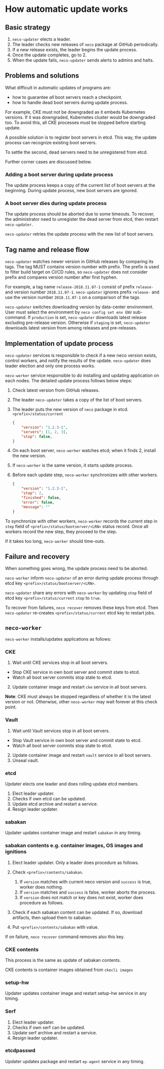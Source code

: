How automatic update works
==========================

Basic strategy
--------------

1. `neco-updater` elects a leader.
2. The leader checks new releases of `neco` package at GitHub periodically.
3. If a new release exists, the leader begins the update process.
4. Once the update completes, go to 2.
5. When the update fails, `neco-updater` sends alerts to admins and halts.

Problems and solutions
----------------------

What difficult in automatic updates of programs are:

* how to guarantee *all* boot servers reach a checkpoint.
* how to handle dead boot servers during update process.

For example, CKE must not be downgraded as it embeds Kubernetes versions.
If it was downgraded, Kubernetes cluster would be downgraded too.
To avoid this, all CKE processes must be stopped before starting update.

A possible solution is to register boot servers in etcd.
This way, the update process can recognize existing boot servers.

To settle the second, dead servers need to be unregistered from etcd.

Further corner cases are discussed below.

### Adding a boot server during update process

The update process keeps a copy of the current list of boot servers
at the beginning.  During update process, new boot servers are ignored.

### A boot server dies during update process

The update process should be aborted due to some timeouts.  To recover,
the administrator need to unregister the dead server from etcd, then
restart `neco-updater`.

`neco-updater` retries the update process with the new list of boot servers.

Tag name and release flow
-------------------------

`neco-updater` watches newer version in GitHub releases by comparing its tags.
The tag MUST contains version number with prefix.
The prefix is used to filter build target on CI/CD rules, so `neco-updater`
does not consider prefix and compares version number after first hyphen.

For example, a tag name `release-2018.11.07-1` consist of prefix `release-` and
version number `2018.11.07-1`.  `neco-updater` ignores prefix `release-` and
use the version number `2018.11.07-1` on a comparison of the tags.

`neco-updater` switches downloading version by data-center environment.  User
must select the environment by `neco config set env ENV` sub-command.
If `production` is set, `neco-updater` downloads latest release excluding
pre-release version.  Otherwise if `staging` is set, `neco-updater` downloads
latest version from among releases and pre-releases.

Implementation of update process
--------------------------------

`neco-updater` services is responsible to check if a new neco version exists,
control workers, and notify the results of the update.  `neco-updater` does
leader election and only one process works.

`neco-worker` service responsible to do installing and updating application on
each nodes.  The detailed update process follows below steps:

1. Check latest version from GitHub releases.
2. The leader `neco-updater` takes a copy of the list of boot servers.
3. The leader puts the new version of `neco` package in etcd.  `<prefix>/status/current`

    ```json
    {
        "version": "1.2.3-1",
        "servers": [1, 2, 3],
        "stop": false,
    }
    ```

4. On each boot server, `neco-worker` watches etcd; when it finds 2, install the new version.
5. If `neco-worker` is the same version, it starts update process.
6. Before each update step, `neco-worker` synchronizes with other workers.

    ```json
    {
        "version": "1.2.3-1",
        "step": 2,
        "finished": false,
        "error": false,
        "message": ""
    }
    ```

To synchronize with other workers, `neco-worker` records the current step in
`step` field of `<prefix>/status/bootserver/<LRN>` status record.  Once all
workers record the new step, they proceed to the step.

If it takes too long, `neco-worker` should time-outs.

Failure and recovery
--------------------

When something goes wrong, the update process need to be aborted.

`neco-worker` inform `neco-updater` of an error during update process
through etcd key `<prefix>/status/bootserver/<LRN>`.

`neco-updater` share any errors with `neco-worker` by updating `stop`
field of etcd key `<prefix>/status/current` `stop` to `true`.

To recover from failures, `neco recover` removes these keys from etcd.
Then `neco-updater` re-creates `<prefix>/status/current` etcd key to restart jobs.

`neco-worker`
-------------

`neco-worker` installs/updates applications as follows:

### CKE

1. Wait until CKE services stop in all boot servers.
  - Stop CKE service in own boot server and commit state to etcd.
  - Watch all boot server commits stop state to etcd.
2. Update container image and restart `cke` service in all boot servers.

**Note**:
CKE must always be stopped regardless of whether it is the latest version or not.
Otherwise, other `neco-worker` may wait forever at this check point.

### Vault

1. Wait until Vault services stop in all boot servers.
  - Stop Vault service in own boot server and commit state to etcd.
  - Watch all boot server commits stop state to etcd.
2. Update container image and restart `vault` service in all boot servers.
3. Unseal vault.

### etcd

Updater elects one leader and does rolling update etcd members.

1. Elect leader updater.
2. Checks if own etcd can be updated.
3. Update etcd archive and restart a service.
4. Resign leader updater.

### sabakan

Updater updates container image and restart `sabakan` in any timing.

### sabakan contents e.g. container images, OS images and ignitions

1. Elect leader updater. Only a leader does procedure as follows.
2. Check `<prefix>/contents/sabakan`.

    1. If `version` matches with current neco version and `success` is true, worker does nothing.
    2. If `version` matches and `success` is false, worker aborts the process.
    3. If `version` does not match or key does not exist, worker does procedure as follows.

3. Check if each sabakan content can be updated. If so, download artifacts, then upload them to sabakan.
4. Put `<prefix>/contents/sabakan` with value.

If on failure, `neco recover` command removes also this key.

### CKE contents

This process is the same as update of sabakan contents.

CKE contents is container images obtained from `ckecli images`

### setup-hw

Updater updates container image and restart setup-hw service in any timing.

### Serf

1. Elect leader updater.
2. Checks if own serf can be updated.
3. Update serf archive and restart a service.
4. Resign leader updater.

### etcdpasswd

Updater updates package and restart `ep-agent` service in any timing.
